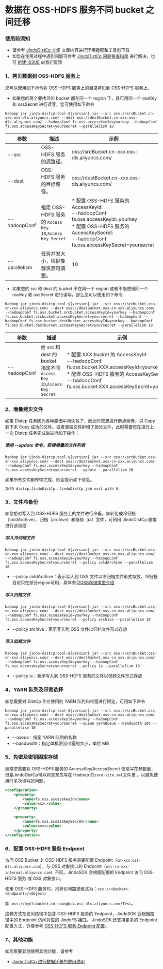 # 数据在 OSS-HDFS 服务不同 bucket 之间迁移

### 使用前须知
* 请参考 [JindoDistCp 介绍](jindo_distcp_overview.md) 文章内容进行环境适配和工具包下载
* 如您在使用过程中遇到问题可参考 [JindoDistCp 问题排查指南](jindo_distcp_QA.md) 进行解决，也可 [新建 ISSUE](https://github.com/aliyun/alibabacloud-jindodata/issues/new) 向我们反馈

### 1、拷贝数据到 OSS-HDFS 服务上
您可以使用如下命令将 OSS-HDFS 服务上的目录拷贝到 OSS-HDFS 服务上。

* 如果您的两个要拷贝的 bucket 都在同一个 region 下，且可用同一个 ossKey 和 ossSecret 进行读写，您可使用如下命令

```shell
hadoop jar jindo-distcp-tool-${version}.jar --src oss://srcBucket.cn-xxx.oss-dls.aliyuncs.com/ --dest oss://destBucket.cn-xxx.oss-dls.aliyuncs.com/ --hadoopConf fs.oss.accessKeyId=yourkey --hadoopConf fs.oss.accessKeySecret=yoursecret --parallelism 10
```

| 参数 | 描述 | 示例 |
| --- | --- | --- |
| --src | OSS-HDFS 服务的源路径。| oss://srcBucket.cn-xxx.oss-dls.aliyuncs.com/ |
| --dest | OSS-HDFS 服务的目标路径。| oss://destBucket.cn-xxx.oss-dls.aliyuncs.com/ |
| --hadoopConf | 指定 OSS-HDFS 服务的 `Access Key ID`,`Access Key Secret`|  *  配置 OSS-HDFS 服务的 AccessKeyId:</br>  --hadoopConf fs.oss.accessKeyId=yourkey</br>  * 配置 OSS-HDFS 服务的 AccessKeySecret:</br>  --hadoopConf fs.oss.accessKeySecret=yoursecret |
| --parallelism | 任务并发大小，根据集群资源可调整。| 10 |

* 如果您的 src 和 dest 的 bucket 不在同一个 region 或者不能使用同一个 ossKey 和 ossSecret 进行读写，那么您可以使用如下命令

```shell
hadoop jar jindo-distcp-tool-${version}.jar --src oss://srcbucket.oss-cn-xxx.aliyuncs.com/ --dest oss://destBucket.oss-cn-xxx.aliyuncs.com/ --hadoopConf fs.oss.bucket.srcbucket.accessKeyId=yourkey --hadoopConf fs.oss.bucket.srcbucket.accessKeySecret=yoursecret --hadoopConf --hadoopConf fs.oss.bucket.destBucket.accessKeyId=yourkey --hadoopConf fs.oss.bucket.destBucket.accessKeySecret=yoursecret --parallelism 10
```
| 参数 | 描述 | 示例 |
| --- | --- | --- |
| --hadoopConf | 给 src 和 dest 的 bucket 指定不同`Access Key ID`,`Access Key Secret`| * 配置 XXX bucket 的 AccessKeyId:</br>  --hadoopConf fs.oss.bucket.XXX.accessKeyId=yourkey</br>  * 配置 OSS-HDFS 服务的 AccessKeySecret:</br>  --hadoopConf fs.oss.bucket.XXX.accessKeySecret=yoursecret |

### 2、增量拷贝文件
如果 Distcp 任务因为各种原因中间失败了，而此时您想进行断点续传，只 Copy 剩下未 Copy 成功的文件。或者源端文件新增了部分文件，此时需要您在进行上一次 Distcp 任务完成后进行如下操作：
##### 使用 --update 命令，获得增量的文件列表
```shell
hadoop jar jindo-distcp-tool-${version}.jar --src oss://srcBucket.oss-cn-xxx.aliyuncs.com/ --dest oss://destBucket.oss-cn-xxx.aliyuncs.com/ --hadoopConf fs.oss.accessKeyId=yourkey --hadoopConf fs.oss.accessKeySecret=yoursecret --update --parallelism 20
```
如果所有文件都传输完成，则会提示如下信息。
```
INFO distcp.JindoDistCp: JindoDistCp job exit with 0.
```
### 3、文件冷备份
如您想对写入到 OSS-HDFS 服务上的文件进行冷备，如转化成冷归档（coldArchive）、归档（archive）和低频（ia）文件，可利用 JindoDistCp 直接进行该流程

##### 写入冷归档文件

```shell
hadoop jar jindo-distcp-tool-${version}.jar --src oss://srcBucket.oss-cn-xxx.aliyuncs.com/ --dest oss://destBucket.oss-cn-xxx.aliyuncs.com/ --hadoopConf fs.oss.accessKeyId=yourkey --hadoopConf fs.oss.accessKeySecret=yoursecret --policy coldArchive --parallelism 10
```

* --policy coldArchive：表示写入到 OSS 文件以冷归档文件形式存放，冷归档目前只在部分region可用，具体参见[OSS存储类型介绍](https://help.aliyun.com/document_detail/51374.html?utm_content=g_1000230851&spm=5176.20966629.toubu.3.f2991ddcpxxvD1#title-o8q-tl3-j65)

##### 写入归档文件

```shell
hadoop jar jindo-distcp-tool-${version}.jar --src oss://srcBucket.oss-cn-xxx.aliyuncs.com/ --dest oss://destBucket.oss-cn-xxx.aliyuncs.com/ --hadoopConf fs.oss.accessKeyId=yourkey --hadoopConf fs.oss.accessKeySecret=yoursecret --policy archive --parallelism 10
```
* --policy archive：表示写入到 OSS 文件以归档文件形式存放
##### 写入低频文件
```shell
hadoop jar jindo-distcp-tool-${version}.jar --src oss://srcBucket.oss-cn-xxx.aliyuncs.com/ --dest oss://destBucket.oss-cn-xxx.aliyuncs.com/ --hadoopConf fs.oss.accessKeyId=yourkey --hadoopConf fs.oss.accessKeySecret=yoursecret --policy ia --parallelism 10
```
* --policy ia：表示写入到 OSS-HDFS 服务的文件以低频文件形式存放

### 4、YARN 队列及带宽选择
如您需要对 DistCp 作业使用的 YARN 队列和带宽进行限定，可用如下命令
```shell
hadoop jar jindo-distcp-tool-${version}.jar --src oss://srcBucket.oss-cn-xxx.aliyuncs.com/ --dest oss://destBucket.oss-cn-xxx.aliyuncs.com/ --hadoopConf fs.oss.accessKeyId=yourkey --hadoopConf fs.oss.accessKeySecret=yoursecret --queue yarnQueue --bandwidth 100 --parallelism 10
```
* --queue：指定 YARN 队列的名称
* --bandwidth：指定单机限流带宽的大小，单位 MB

### 5、免密及密钥固定存储
通常您需要将 OSS-HDFS 服务的 AccessKey/AccessSecret 信息写在参数里，但是JindoDistCp可以将其预先写在 Hadoop 的`core-site.xml`文件里 ，以避免使用时多次填写的问题。
```xml
<configuration>
    <property>
        <name>fs.oss.accessKeyId</name>
        <value>xxx</value>
    </property>

    <property>
        <name>fs.oss.accessKeySecret</name>
        <value>xxx</value>
    </property>
</configuration>
```

### 6、配置 OSS-HDFS 服务 Endpoint

访问 OSS Bucket 上 OSS-HDFS 服务需要配置 Endpoint（`cn-xxx.oss-dls.aliyuncs.com`），与 OSS 对象接口的 Endpoint（`oss-cn-xxx-internal.aliyuncs.com`）不同。JindoSDK 会根据配置的 Endpoint 访问 OSS-HDFS 服务 或 OSS 对象接口。

使用 OSS-HDFS 服务时，推荐访问路径格式为：`oss://<Bucket>.<Endpoint>/<Object>`

如: `oss://mydlsbucket.cn-shanghai.oss-dls.aliyuncs.com/Test`。

这种方式在访问路径中包含 OSS-HDFS 服务的 Endpoint，JindoSDK 会根据路径中的 Endpoint 访问对应的 JindoFS 接口。 JindoSDK 还支持更多的 Endpoint 配置方式，详情参考 [OSS-HDFS 服务 Endpoint 配置](/docs/user/4.x/4.3.0/jindofs/configuration/jindosdk_endpoint_configuration.md)。

### 7、其他功能
如您需要其他使用其他功能，请参考
* [JindoDistCp 进行数据迁移的使用说明](jindo_distcp_how_to.md)

